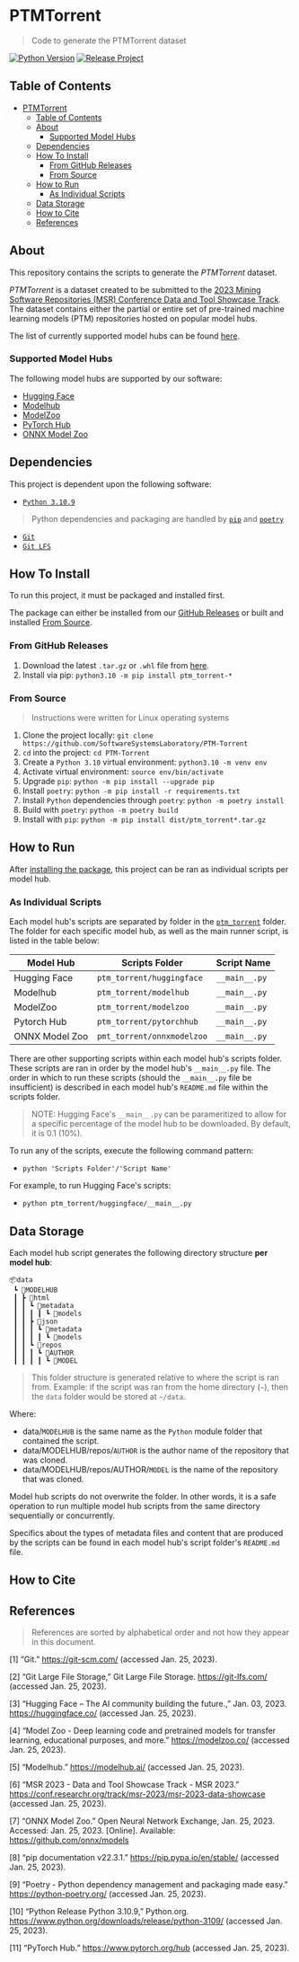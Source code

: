 # PTMTorrent

> Code to generate the PTMTorrent dataset

[![Python Version](https://img.shields.io/badge/Python-3.10.9-blue)](https://img.shields.io/badge/Python-3.10.9-blue)
[![Release Project](https://github.com/SoftwareSystemsLaboratory/PTM-Torrent/actions/workflows/release.yml/badge.svg)](https://github.com/SoftwareSystemsLaboratory/PTM-Torrent/actions/workflows/release.yml)

## Table of Contents

- [PTMTorrent](#ptmtorrent)
  - [Table of Contents](#table-of-contents)
  - [About](#about)
    - [Supported Model Hubs](#supported-model-hubs)
  - [Dependencies](#dependencies)
  - [How To Install](#how-to-install)
    - [From GitHub Releases](#from-github-releases)
    - [From Source](#from-source)
  - [How to Run](#how-to-run)
    - [As Individual Scripts](#as-individual-scripts)
  - [Data Storage](#data-storage)
  - [How to Cite](#how-to-cite)
  - [References](#references)

## About

This repository contains the scripts to generate the *PTMTorrent* dataset.

*PTMTorrent* is a dataset created to be submitted to the
[2023 Mining Software Repositories (MSR) Conference Data and Tool Showcase Track](https://conf.researchr.org/track/msr-2023/msr-2023-data-showcase).
The dataset contains either the partial or entire set of pre-trained machine
learning models (PTM) repositories hosted on popular model hubs.

The list of currently supported model hubs can be found
[here](#supported-model-hubs).

### Supported Model Hubs

The following model hubs are supported by our software:

- [Hugging Face](https://huggingface.co/)
- [Modelhub](https://modelhub.ai/)
- [ModelZoo](https://modelzoo.co/)
- [PyTorch Hub](https://pytorch.org/hub/)
- [ONNX Model Zoo](https://github.com/onnx/models/)

## Dependencies

This project is dependent upon the following software:

- [`Python 3.10.9`](https://www.python.org/downloads/release/python-3109/)

> Python dependencies and packaging are handled by
> [`pip`](https://pip.pypa.io/en/stable/) and
> [`poetry`](https://python-poetry.org/)

- [`Git`](https://git-scm.com)
- [`Git LFS`](https://git-lfs.com/)

## How To Install

To run this project, it must be packaged and installed first.

The package can either be installed from our
[GitHub Releases](#from-github-releases) or built and installed
[From Source](#from-source).

### From GitHub Releases

1. Download the latest `.tar.gz` or `.whl` file from
   [here](https://github.com/SoftwareSystemsLaboratory/PTM-Torrent/releases).
1. Install via pip: `python3.10 -m pip install ptm_torrent-*`

### From Source

> Instructions were written for Linux operating systems

1. Clone the project locally:
   `git clone https://github.com/SoftwareSystemsLaboratory/PTM-Torrent`
1. `cd` into the project: `cd PTM-Torrent`
1. Create a `Python 3.10` virtual environment: `python3.10 -m venv env`
1. Activate virtual environment: `source env/bin/activate`
1. Upgrade `pip`: `python -m pip install --upgrade pip`
1. Install `poetry`: `python -m pip install -r requirements.txt`
1. Install `Python` dependencies through `poetry`: `python -m poetry install`
1. Build with `poetry`: `python -m poetry build`
1. Install with `pip`: `python -m pip install dist/ptm_torrent*.tar.gz`

## How to Run

After [installing the package](#how-to-install), this project can be ran as
individual scripts per model hub.

### As Individual Scripts

Each model hub's scripts are separated by folder in the
[`ptm_torrent`](ptm_torrent/) folder. The folder for each specific model hub, as
well as the main runner script, is listed in the table below:

| Model Hub      | Scripts Folder             | Script Name   |
| -------------- | -------------------------- | ------------- |
| Hugging Face   | `ptm_torrent/huggingface`  | `__main__.py` |
| Modelhub       | `ptm_torrent/modelhub`     | `__main__.py` |
| ModelZoo       | `ptm_torrent/modelzoo`     | `__main__.py` |
| Pytorch Hub    | `ptm_torrent/pytorchhub`   | `__main__.py` |
| ONNX Model Zoo | `pmt_torrent/onnxmodelzoo` | `__main__.py` |

<!-- Table created with https://www.tablesgenerator.com/markdown_tables -->

There are other supporting scripts within each model hub's scripts folder. These
scripts are ran in order by the model hub's `__main__.py` file. The order in
which to run these scripts (should the `__main__.py` file be insufficient) is
described in each model hub's `README.md` file within the scripts folder.

> NOTE: Hugging Face's `__main__.py` can be parameritized to allow for a
> specific percentage of the model hub to be downloaded. By default, it is 0.1
> (10%).

To run any of the scripts, execute the following command pattern:

- `python 'Scripts Folder'/'Script Name'`

For example, to run Hugging Face's scripts:

- `python ptm_torrent/huggingface/__main__.py`

## Data Storage

Each model hub script generates the following directory structure **per model
hub**:

```shell
📦data
 ┗ 📂MODELHUB
 ┃ ┣ 📂html
 ┃ ┃ ┗ 📂metadata
 ┃ ┃ ┃ ┃ ┗ 📂models
 ┃ ┃ ┣ 📂json
 ┃ ┃ ┃ ┗ 📂metadata
 ┃ ┃ ┃ ┃ ┗ 📂models
 ┃ ┃ ┗ 📂repos
 ┃ ┃ ┃ ┗ 📂AUTHOR
 ┃ ┃ ┃ ┃ ┗ 📂MODEL
```

> This folder structure is generated relative to where the script is ran from.
> Example: if the script was ran from the home directory (`~`), then the `data`
> folder would be stored at `~/data`.

Where:

- data/`MODELHUB` is the same name as the `Python` module folder that contained
  the script.
- data/MODELHUB/repos/`AUTHOR` is the author name of the repository that was
  cloned.
- data/MODELHUB/repos/AUTHOR/`MODEL` is the name of the repository that was
  cloned.

Model hub scripts do not overwrite the folder. In other words, it is a safe
operation to run multiple model hub scripts from the same directory sequentially
or concurrently.

Specifics about the types of metadata files and content that are produced by the
scripts can be found in each model hub's script folder's `README.md` file.

## How to Cite

## References

> References are sorted by alphabetical order and not how they appear in this
> document.

\[1\] “Git.” <https://git-scm.com/> (accessed Jan. 25, 2023).

\[2\] “Git Large File Storage,” Git Large File Storage. <https://git-lfs.com/>
(accessed Jan. 25, 2023).

\[3\] “Hugging Face – The AI community building the future.,” Jan. 03, 2023.
<https://huggingface.co/> (accessed Jan. 25, 2023).

\[4\] “Model Zoo - Deep learning code and pretrained models for transfer
learning, educational purposes, and more.” <https://modelzoo.co/> (accessed Jan.
25, 2023).

\[5\] “Modelhub.” <https://modelhub.ai/> (accessed Jan. 25, 2023).

\[6\] “MSR 2023 - Data and Tool Showcase Track - MSR 2023.”
<https://conf.researchr.org/track/msr-2023/msr-2023-data-showcase> (accessed
Jan. 25, 2023).

\[7\] “ONNX Model Zoo.” Open Neural Network Exchange, Jan. 25, 2023. Accessed:
Jan. 25, 2023. \[Online\]. Available: <https://github.com/onnx/models>

\[8\] “pip documentation v22.3.1.” <https://pip.pypa.io/en/stable/> (accessed
Jan. 25, 2023).

\[9\] “Poetry - Python dependency management and packaging made easy.”
<https://python-poetry.org/> (accessed Jan. 25, 2023).

\[10\] “Python Release Python 3.10.9,” Python.org.
<https://www.python.org/downloads/release/python-3109/> (accessed Jan. 25,
2023).

\[11\] “PyTorch Hub.” <https://www.pytorch.org/hub> (accessed Jan. 25, 2023).
